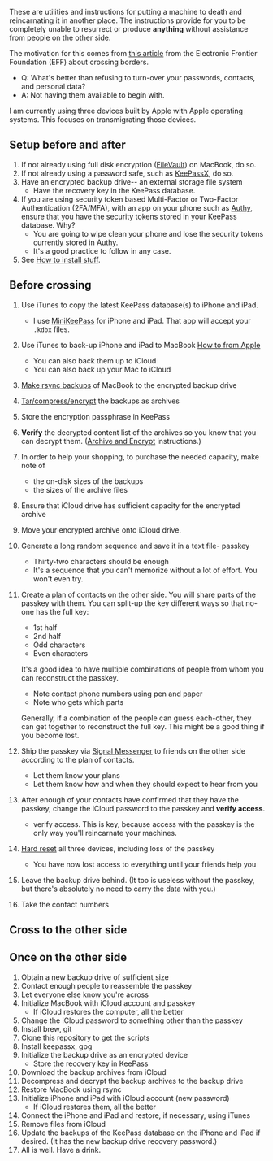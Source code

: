 ---
---
These are utilities and instructions for putting a machine to death and
reincarnating it in another place.
The instructions provide for you to be completely unable to resurrect
or produce **anything**
without assistance from people on the other side.

The motivation for this comes from
[this article](https://ssd.eff.org/en/module/things-consider-when-crossing-us-border)
from the Electronic Frontier Foundation (EFF) about crossing borders.

* Q: What's better than refusing to turn-over your passwords, contacts,
  and personal data?
* A: Not having them available to begin with.

I am currently using three devices built by Apple with Apple operating systems.
This focuses on transmigrating those devices.

## Setup before and after
1. If not already using full disk encryption
    ([FileVault](https://support.apple.com/en-us/HT204837)) on MacBook, do so.
1. If not already using a password safe, such as
    [KeePassX](https://www.keepassx.org/), do so.
1. Have an encrypted backup drive-- an external storage file system
    * Have the recovery key in the KeePass database.
1. If you are using security token based Multi-Factor or
    Two-Factor Authentication (2FA/MFA), with an app on your phone
    such as
    [Authy](https://itunes.apple.com/us/app/authy/id494168017),
    ensure that you have the security
    tokens stored in your KeePass database.  Why?
    * You are going to wipe clean your phone and lose the security tokens
        currently stored in Authy.
    * It's a good practice to follow in any case.
1. See [How to install stuff](install).

## Before crossing
1. Use iTunes to copy the latest KeePass database(s) to iPhone and iPad.
    * I use
[MiniKeePass](https://itunes.apple.com/us/app/minikeepass-secure-password-manager/id451661808)
    for iPhone and iPad.
    That app will accept your `.kdbx` files.
1. Use iTunes to back-up iPhone and iPad to MacBook
   [How to from Apple](https://support.apple.com/en-us/HT203977)
   * You can also back them up to iCloud
   * You can also back up your Mac to iCloud
1. [Make rsync backups](rsync#backup) of MacBook to the encrypted backup drive
1. [Tar/compress/encrypt](cryptar) the backups as archives
1. Store the encryption passphrase in KeePass
1. **Verify** the decrypted content list of the archives so you know
    that you can decrypt them.
    ([Archive and Encrypt](cryptar) instructions.)
1. In order to help your shopping, to purchase the needed capacity, make note of
    * the on-disk sizes of the backups
    * the sizes of the archive files
1. Ensure that iCloud drive has sufficient capacity for the encrypted archive
1. Move your encrypted archive onto iCloud drive.
1. Generate a long random sequence and save it in a text file- passkey
    * Thirty-two characters should be enough
    * It's a sequence that you can't memorize without a lot of effort.
     You won't even try.
1. Create a plan of contacts on the other side.
    You will share parts of the passkey with them.
    You can split-up the key different ways so that
    no-one has the full key:
    * 1st half
    * 2nd half
    * Odd characters
    * Even characters

    It's a good idea to have multiple combinations of people from
    whom you can reconstruct the passkey.
    * Note contact phone numbers using pen and paper
    * Note who gets which parts

    Generally, if a combination of the people can guess each-other, they can get
    together to reconstruct the full key.  This might be a good thing if
    you become lost.
1. Ship the passkey via
    [Signal Messenger](https://whispersystems.org/)
    to friends on the other side according to
    the plan of contacts.
    * Let them know your plans
    * Let them know how and when they should expect to hear from you
1. After enough of your contacts have confirmed that they have the passkey,
    change the iCloud password to the passkey and **verify access**.
    * verify access. This is key, because access with the passkey is the only
    way you'll reincarnate your machines.
1. [Hard reset](reset) all three devices, including loss of the passkey
    * You have now lost access to everything until your friends help you
1. Leave the backup drive behind. (It too is useless without the passkey,
    but there's absolutely no need to carry the data with you.)
1. Take the contact numbers

## Cross to the other side

## Once on the other side
1. Obtain a new backup drive of sufficient size
1. Contact enough people to reassemble the passkey
1. Let everyone else know you're across
1. Initialize MacBook with iCloud account and passkey
    * If iCloud restores the computer, all the better
1. Change the iCloud password to something other than the passkey
1. Install brew, git
1. Clone this repository to get the scripts
1. Install keepassx, gpg
1. Initialize the backup drive as an encrypted device
    * Store the recovery key in KeePass
1. Download the backup archives from iCloud
1. Decompress and decrypt the backup archives to the backup drive
1. Restore MacBook using rsync
1. Initialize iPhone and iPad with iCloud account (new password)
    * If iCloud restores them, all the better
1. Connect the iPhone and iPad and restore, if necessary, using iTunes
1. Remove files from iCloud
1. Update the backups of the KeePass database on the iPhone and iPad
    if desired. (It has the new backup drive recovery password.)
1. All is well. Have a drink.
